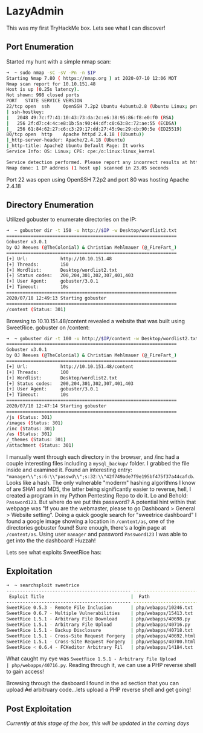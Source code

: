 # LazyAdmin

This was my first TryHackMe box. Lets see what I can discover!

## Port Enumeration

Started my hunt with a simple nmap scan:

```bash
➜  ~ sudo nmap -sC -sV -Pn -n $IP
Starting Nmap 7.80 ( https://nmap.org ) at 2020-07-10 12:06 MDT
Nmap scan report for 10.10.151.48
Host is up (0.25s latency).
Not shown: 998 closed ports
PORT   STATE SERVICE VERSION
22/tcp open  ssh     OpenSSH 7.2p2 Ubuntu 4ubuntu2.8 (Ubuntu Linux; protocol 2.0)
| ssh-hostkey: 
|   2048 49:7c:f7:41:10:43:73:da:2c:e6:38:95:86:f8:e0:f0 (RSA)
|   256 2f:d7:c4:4c:e8:1b:5a:90:44:df:c0:63:8c:72:ae:55 (ECDSA)
|_  256 61:84:62:27:c6:c3:29:17:dd:27:45:9e:29:cb:90:5e (ED25519)
80/tcp open  http    Apache httpd 2.4.18 ((Ubuntu))
|_http-server-header: Apache/2.4.18 (Ubuntu)
|_http-title: Apache2 Ubuntu Default Page: It works
Service Info: OS: Linux; CPE: cpe:/o:linux:linux_kernel

Service detection performed. Please report any incorrect results at https://nmap.org/submit/ .
Nmap done: 1 IP address (1 host up) scanned in 23.05 seconds
```

Port 22 was open using OpenSSH 7.2p2 and port 80 was hosting Apache 2.4.18

## Directory Enumeration

Utilized gobuster to enumerate directories on the IP:

```bash
➜  ~ gobuster dir -t 150 -u http://$IP -w Desktop/wordlist2.txt
===============================================================
Gobuster v3.0.1
by OJ Reeves (@TheColonial) & Christian Mehlmauer (@_FireFart_)
===============================================================
[+] Url:            http://10.10.151.48
[+] Threads:        150
[+] Wordlist:       Desktop/wordlist2.txt
[+] Status codes:   200,204,301,302,307,401,403
[+] User Agent:     gobuster/3.0.1
[+] Timeout:        10s
===============================================================
2020/07/10 12:49:13 Starting gobuster
===============================================================
/content (Status: 301)
```

Browsing to 10.10.151.48/content revealed a website that was built using SweetRice. 
gobuster on /content:
```bash
➜  ~ gobuster dir -t 100 -u http://$IP/content -w Desktop/wordlist2.txt 
===============================================================
Gobuster v3.0.1
by OJ Reeves (@TheColonial) & Christian Mehlmauer (@_FireFart_)
===============================================================
[+] Url:            http://10.10.151.48/content
[+] Threads:        100
[+] Wordlist:       Desktop/wordlist2.txt
[+] Status codes:   200,204,301,302,307,401,403
[+] User Agent:     gobuster/3.0.1
[+] Timeout:        10s
===============================================================
2020/07/10 12:47:14 Starting gobuster
===============================================================
/js (Status: 301)
/images (Status: 301)
/inc (Status: 301)
/as (Status: 301)
/_themes (Status: 301)
/attachment (Status: 301)
```

I manually went through each directory in the browser, and /inc had a couple interesting files including a ```mysql_backup/``` folder. I grabbed the file inside and examined it. Found an interesting entry: ```"manager\\";s:6:\\"passwd\\";s:32:\\"42f749ade7f9e195bf475f37a44cafcb```. Looks like a hash. The only vulnerable "moderm" hashing algorithms I know of are SHA1 and MD5, the latter being significantly easier to reverse, hell, I created a program in my Python Pentesting Repo to do it. Lo and Behold: ```Password123```. But where do we put this password? A potential hint within that webpage was "If you are the webmaster, please to go Dashboard > General > Website setting". Doing a quick google search for "sweetrice dashboard" I found a google image showing a location in ```/content/as```, one of the directories gobuster found!  Sure enough, there's a login page at ```/content/as```. Using user ```manager``` and password ```Password123``` I was able to get into the the dashboard! Huzzah!

Lets see what exploits SweetRice has:

## Exploitation

```bash
➜  ~ searchsploit sweetrice
---------------------------------------------- ---------------------------------
 Exploit Title                                |  Path
---------------------------------------------- ---------------------------------
SweetRice 0.5.3 - Remote File Inclusion       | php/webapps/10246.txt
SweetRice 0.6.7 - Multiple Vulnerabilities    | php/webapps/15413.txt
SweetRice 1.5.1 - Arbitrary File Download     | php/webapps/40698.py
SweetRice 1.5.1 - Arbitrary File Upload       | php/webapps/40716.py
SweetRice 1.5.1 - Backup Disclosure           | php/webapps/40718.txt
SweetRice 1.5.1 - Cross-Site Request Forgery  | php/webapps/40692.html
SweetRice 1.5.1 - Cross-Site Request Forgery  | php/webapps/40700.html
SweetRice < 0.6.4 - FCKeditor Arbitrary Fil   | php/webapps/14184.txt
```

What caught my eye was ```SweetRice 1.5.1 - Arbitrary File Upload       | php/webapps/40716.py```. Reading through it, we can use a PHP reverse shell to gain access!

Browsing through the dasboard I found in the ad section that you can upload ~~Ad~~ arbitruary code...lets upload a PHP reverse shell and get going!

## Post Exploitation

*Currently at this stage of the box, this will be updated in the coming days*
